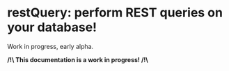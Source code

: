 

# restQuery: perform REST queries on your database!

Work in progress, early alpha.

**/!\ This documentation is a work in progress! /!\\**



